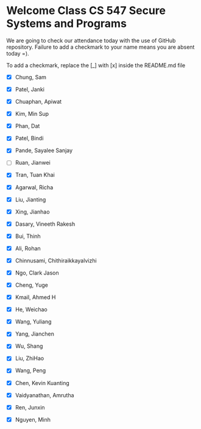 # Welcome Class CS 547 Secure Systems and Programs 

We are going to check our attendance today with the use of GitHub repository.
Failure to add a checkmark to your name means you are absent today =).

To add a checkmark, replace the [_] with [x] inside the README.md file

- [x] Chung, Sam

- [x] Patel, Janki
- [x] Chuaphan, Apiwat
- [x] Kim, Min Sup
- [x] Phan, Dat
- [X] Patel, Bindi
- [x] Pande, Sayalee Sanjay
- [ ] Ruan, Jianwei
- [x] Tran, Tuan Khai
- [x] Agarwal, Richa
- [x] Liu, Jianting
- [x] Xing, Jianhao
- [x] Dasary, Vineeth Rakesh
- [x] Bui, Thinh
- [x] Ali, Rohan
- [x] Chinnusami, Chithiraikkayalvizhi
- [x] Ngo, Clark Jason
- [x] Cheng, Yuge
- [x] Kmail, Ahmed H
- [x] He, Weichao
- [x] Wang, Yuliang
- [x] Yang, Jianchen
- [x] Wu, Shang
- [x] Liu, ZhiHao
- [x] Wang, Peng
- [x] Chen, Kevin Kuanting
- [x] Vaidyanathan, Amrutha
- [x] Ren, Junxin
- [X] Nguyen, Minh
